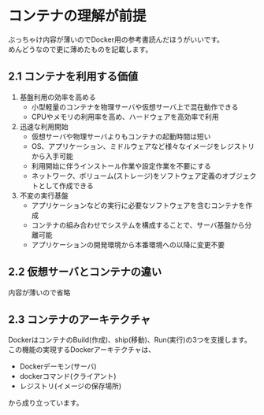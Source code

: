 # コンテナの理解が前提
ぶっちゃけ内容が薄いのでDocker用の参考書読んだほうがいいです。  
めんどうなので更に薄めたものを記載します。
## 2.1 コンテナを利用する価値
1. 基盤利用の効率を高める
    - 小型軽量のコンテナを物理サーバや仮想サーバ上で混在動作できる
    - CPUやメモリの利用率を高め、ハードウェアを高効率で利用
2. 迅速な利用開始
    - 仮想サーバや物理サーバよりもコンテナの起動時間は短い
    - OS、アプリケーション、ミドルウェアなど様々なイメージをレジストリから入手可能
    - 利用開始に伴うインストール作業や設定作業を不要にする
    - ネットワーク、ボリューム(ストレージ)をソフトウェア定義のオブジェクトとして作成できる
3. 不変の実行基盤
    - アプリケーションなどの実行に必要なソフトウェアを含むコンテナを作成
    - コンテナの組み合わせでシステムを構成することで、サーバ基盤から分離可能
    - アプリケーションの開発環境から本番環境への以降に変更不要
## 2.2 仮想サーバとコンテナの違い
内容が薄いので省略
## 2.3 コンテナのアーキテクチャ
DockerはコンテナのBuild(作成)、ship(移動)、Run(実行)の3つを支援します。  
この機能の実現するDockerアーキテクチャは、
- Dockerデーモン(サーバ)
- dockerコマンド(クライアント)
- レジストリ(イメージの保存場所)

から成り立っています。
